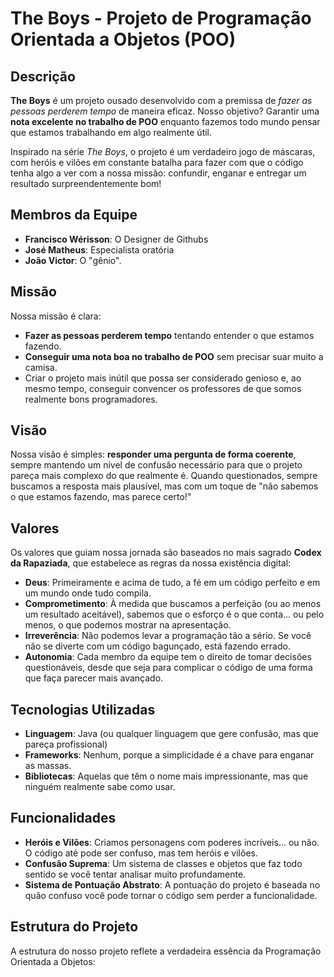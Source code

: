 # The Boys - Projeto de Programação Orientada a Objetos (POO)

## Descrição

**The Boys** é um projeto ousado desenvolvido com a premissa de *fazer as pessoas perderem tempo* de maneira eficaz. Nosso objetivo? Garantir uma **nota excelente no trabalho de POO** enquanto fazemos todo mundo pensar que estamos trabalhando em algo realmente útil.

Inspirado na série *The Boys*, o projeto é um verdadeiro jogo de máscaras, com heróis e vilões em constante batalha para fazer com que o código tenha algo a ver com a nossa missão: confundir, enganar e entregar um resultado surpreendentemente bom!

## Membros da Equipe

- **Francisco Wérisson**: O Designer de Githubs 
- **José Matheus**: Especialista oratória
- **João Victor**: O "gênio".

## Missão

Nossa missão é clara:

- **Fazer as pessoas perderem tempo** tentando entender o que estamos fazendo.
- **Conseguir uma nota boa no trabalho de POO** sem precisar suar muito a camisa.
- Criar o projeto mais inútil que possa ser considerado genioso e, ao mesmo tempo, conseguir convencer os professores de que somos realmente bons programadores.

## Visão

Nossa visão é simples: **responder uma pergunta de forma coerente**, sempre mantendo um nível de confusão necessário para que o projeto pareça mais complexo do que realmente é. Quando questionados, sempre buscamos a resposta mais plausível, mas com um toque de "não sabemos o que estamos fazendo, mas parece certo!"

## Valores

Os valores que guiam nossa jornada são baseados no mais sagrado **Codex da Rapaziada**, que estabelece as regras da nossa existência digital:

- **Deus**: Primeiramente e acima de tudo, a fé em um código perfeito e em um mundo onde tudo compila.
- **Comprometimento**: À medida que buscamos a perfeição (ou ao menos um resultado aceitável), sabemos que o esforço é o que conta… ou pelo menos, o que podemos mostrar na apresentação.
- **Irreverência**: Não podemos levar a programação tão a sério. Se você não se diverte com um código bagunçado, está fazendo errado.
- **Autonomia**: Cada membro da equipe tem o direito de tomar decisões questionáveis, desde que seja para complicar o código de uma forma que faça parecer mais avançado.

## Tecnologias Utilizadas

- **Linguagem**: Java (ou qualquer linguagem que gere confusão, mas que pareça profissional)
- **Frameworks**: Nenhum, porque a simplicidade é a chave para enganar as massas.
- **Bibliotecas**: Aquelas que têm o nome mais impressionante, mas que ninguém realmente sabe como usar.

## Funcionalidades

- **Heróis e Vilões**: Criamos personagens com poderes incríveis... ou não. O código até pode ser confuso, mas tem heróis e vilões.
- **Confusão Suprema**: Um sistema de classes e objetos que faz todo sentido se você tentar analisar muito profundamente.
- **Sistema de Pontuação Abstrato**: A pontuação do projeto é baseada no quão confuso você pode tornar o código sem perder a funcionalidade.

## Estrutura do Projeto

A estrutura do nosso projeto reflete a verdadeira essência da Programação Orientada a Objetos:

